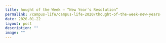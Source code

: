 ```yaml
---
title: hought of the Week – “New Year’s Resolution”
permalink: /campus-life/campus-life-2020/thought-of-the-week-new-years-resolution/
date: 2020-01-22
layout: post
description: ""
image: ""
---
```


